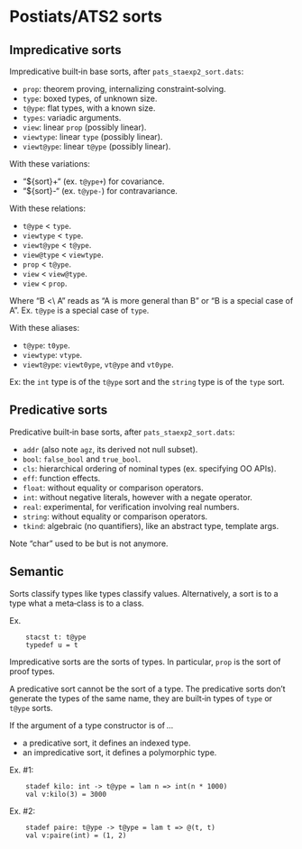 Postiats/ATS2 sorts
==============================================================================

Impredicative sorts
------------------------------------------------------------------------------

Impredicative built‑in base sorts, after `pats_staexp2_sort.dats`:

  * `prop`: theorem proving, internalizing constraint‑solving.
  * `type`: boxed types, of unknown size.
  * `t@ype`: flat types, with a known size.
  * `types`: variadic arguments.
  * `view`: linear `prop` (possibly linear).
  * `viewtype`: linear `type` (possibly linear).
  * `viewt@ype`: linear `t@ype` (possibly linear).


With these variations:

  * “${sort}+“ (ex. `t@ype+`) for covariance.
  * “${sort}-“ (ex. `t@ype-`) for contravariance.


With these relations:

  * `t@ype` < `type`.
  * `viewtype` < `type`.
  * `viewt@ype` < `t@ype`.
  * `view@type` < `viewtype`.
  * `prop` < `t@ype`.
  * `view` < `view@type`.
  * `view` < `prop`.

Where “B <\ A” reads as “A is more general than B” or “B is a special case of
A”. Ex. `t@ype` is a special case of `type`.

With these aliases:

  * `t@ype`: `t0ype`.
  * `viewtype`: `vtype`.
  * `viewt@ype`: `viewt0ype`, `vt@ype` and `vt0ype`.


Ex: the `int` type is of the `t@ype` sort and the `string` type is of the
`type` sort.


Predicative sorts
------------------------------------------------------------------------------

Predicative built‑in base sorts, after `pats_staexp2_sort.dats`:

  * `addr` (also note `agz`, its derived not null subset).
  * `bool`: `false_bool` and `true_bool`.
  * `cls`: hierarchical ordering of nominal types (ex. specifying OO APIs).
  * `eff`: function effects.
  * `float`: without equality or comparison operators.
  * `int`: without negative literals, however with a negate operator.
  * `real`: experimental, for verification involving real numbers.
  * `string`: without equality or comparison operators.
  * `tkind`: algebraic (no quantifiers), like an abstract type, template args.

Note “char” used to be but is not anymore.


Semantic
------------------------------------------------------------------------------

Sorts classify types like types classify values. Alternatively, a sort
is to a type what a meta‑class is to a class.

Ex.

        stacst t: t@ype
        typedef u = t


Impredicative sorts are the sorts of types. In particular, `prop` is the
sort of proof types.

A predicative sort cannot be the sort of a type. The predicative sorts don’t
generate the types of the same name, they are built‑in types of `type` or
`t@ype` sorts.

If the argument of a type constructor is of …

  * a predicative sort, it defines an indexed type.
  * an impredicative sort, it defines a polymorphic type.

Ex. #1:

        stadef kilo: int -> t@ype = lam n => int(n * 1000)
        val v:kilo(3) = 3000

Ex. #2:

        stadef paire: t@ype -> t@ype = lam t => @(t, t)
        val v:paire(int) = (1, 2)

